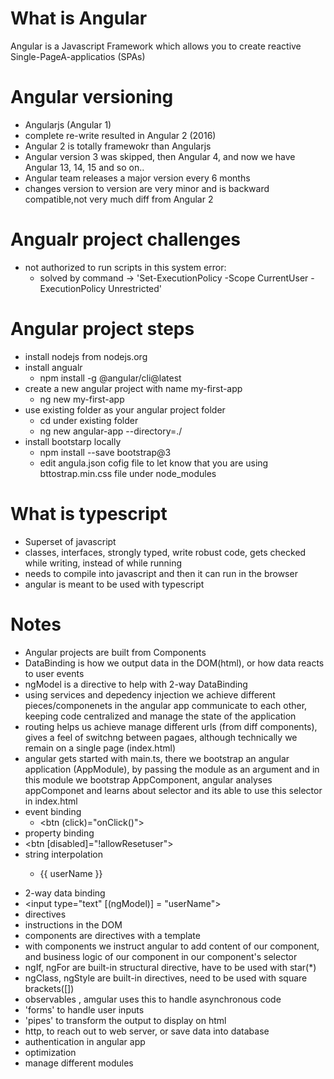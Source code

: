 # What is Angular
Angular is a Javascript Framework which allows you to create reactive Single-PageA-applicatios (SPAs)
# Angular versioning
 - Angularjs (Angular 1)
 - complete re-write resulted in Angular 2 (2016)
 - Angular 2 is totally framewokr than Angularjs
 - Angular version 3 was skipped, then Angular 4, and now we have Angular 13, 14, 15 and so on..
 - Angular team releases a major version every 6 months
 - changes version to version are very minor and is backward compatible,not very much diff from Angular 2
 # Angualr project challenges
 - not authorized to run scripts in this system error: 
    - solved by command -> 'Set-ExecutionPolicy -Scope CurrentUser -ExecutionPolicy Unrestricted'

 # Angular project steps
 - install nodejs from nodejs.org
 - install angualr 
    - npm install -g @angular/cli@latest
 - create a new angular project with name my-first-app
   - ng new my-first-app
 - use existing folder as your angular project folder
   - cd under existing folder
   - ng new angular-app --directory=./
- install bootstarp locally
   - npm install --save bootstrap@3
   - edit angula.json cofig file to let know that you are using bttostrap.min.css file under node_modules

# What is typescript
- Superset of javascript
- classes, interfaces, strongly typed, write robust code, gets checked while writing,   instead of while running
- needs to compile into javascript and then it can run in the browser
- angular is meant to be used with typescript

# Notes
- Angular projects are built from Components
- DataBinding is how we output data in the DOM(html), or how data reacts to user events
- ngModel is a directive to help with 2-way DataBinding
- using services and depedency injection we achieve different pieces/componenets in the    angular app communicate to each other, keeping code centralized and manage the state of the application
- routing helps us achieve manage different urls (from diff components), gives a feel of  switchng between pagaes, although technically we remain on a single page (index.html)
- angular gets started with main.ts, there we bootstrap an angular application (AppModule), by passing the module as an argument and in this module we bootstrap AppComponent, angular analyses appComponet and learns about <app-root> selector and its able to use this selector in index.html
- event binding 
   - <btn (click)="onClick()">
- property binding
 - <btn [disabled]="!allowResetuser">
- string interpolation
   - <p>{{ userName }}</p>
- 2-way data binding
 - <input type="text" [(ngModel)] = "userName">
- directives
 - instructions in the DOM
 - components are directives with a template
 - with components we instruct angular to add content of our component, and business logic of our component in our component's selector
 - ngIf, ngFor are built-in structural directive, have to be used with star(*)
 - ngClass, ngStyle are built-in directives, need to be used with square brackets([])
- observables , amgular uses this to handle asynchronous code
- 'forms' to handle user inputs 
- 'pipes' to transform the output to display on html
-  http, to reach out to web server, or save data into database
-  authentication in angular app
-  optimization
-  manage different modules

